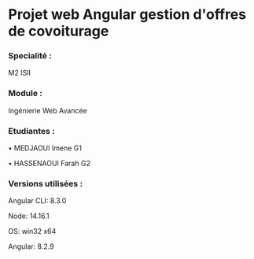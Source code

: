 # Projet web Angular gestion d'offres de covoiturage

### Specialité :
M2 ISII

### Module : 
Ingénierie Web Avancée

### Etudiantes :
   • MEDJAOUI Imene G1
   
   • HASSENAOUI Farah G2

### Versions utilisées :

Angular CLI: 8.3.0

Node: 14.16.1

OS: win32 x64

Angular: 8.2.9
